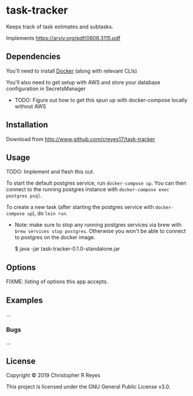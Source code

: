 # task-tracker

Keeps track of task estimates and subtasks.

Implements https://arxiv.org/pdf/0806.3115.pdf

## Dependencies

You'll need to install [Docker](https://www.docker.com/get-started) (along with relevant CLIs)

You'll also need to get setup with AWS and store your database configuration in SecretsManager

- TODO: Figure out how to get this spun up with docker-compose locally without AWS

## Installation

Download from http://www.github.com/creyes17/task-tracker

## Usage

TODO: Implement and flesh this out.

To start the default postgres service, run `docker-compose up`. You can then connect to the running postgres instance with `docker-compose exec postgres psql`.

To create a new task (after starting the postgres service with `docker-compose up`), do `lein run`.

- Note: make sure to stop any running postgres services via brew with `brew services stop postgres`. Otherwise you won't be able to connect to postgres on the docker image.

  \$ java -jar task-tracker-0.1.0-standalone.jar

## Options

FIXME: listing of options this app accepts.

## Examples

...

### Bugs

...

## License

Copyright &copy; 2019 Christopher R Reyes

This project is licensed under the GNU General Public License v3.0.
